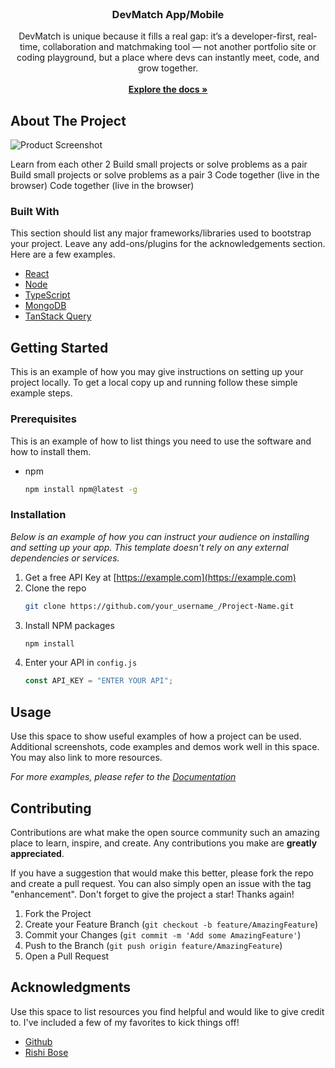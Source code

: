 
<br/>
<div align="center">

<h3 align="center">DevMatch App/Mobile</h3>
<p align="center">
DevMatch is unique because it fills a real gap: it’s a developer-first, real-time, collaboration and matchmaking tool — not another portfolio site or coding playground, but a place where devs can instantly meet, code, and grow together.
<br/>
<br/>
<a href="https://github.com/RishiBose961/Dev-Match-Web"><strong>Explore the docs »</strong></a>

  


</p>
</div>

## About The Project

![Product Screenshot](https://firebasestorage.googleapis.com/v0/b/rishibose1901-f5ff6.appspot.com/o/Untitled%20design.png?alt=media&token=4f80058d-f2ea-4b65-a6cf-a0eae788013d)

Learn from each other
2
Build small projects or solve problems as a pair
Build small projects or solve problems as a pair
3
Code together (live in the browser)
Code together (live in the browser)
### Built With

This section should list any major frameworks/libraries used to bootstrap your project. Leave any add-ons/plugins for the acknowledgements section. Here are a few examples.

- [React](https://reactjs.org)
- [Node](https://nodejs.org/en)
- [TypeScript](https://www.typescriptlang.org/)
- [MongoDB](https://www.mongodb.com/try/download/community?msockid=0a6c41a7a61064fc250857a2a71665d6)
- [TanStack Query](https://tanstack.com/query/latest/docs/framework/react/overview)
## Getting Started

This is an example of how you may give instructions on setting up your project locally.
To get a local copy up and running follow these simple example steps.
### Prerequisites

This is an example of how to list things you need to use the software and how to install them.

- npm
  ```sh
  npm install npm@latest -g
  ```
### Installation

_Below is an example of how you can instruct your audience on installing and setting up your app. This template doesn't rely on any external dependencies or services._

1. Get a free API Key at [https://example.com](https://example.com)
2. Clone the repo
   ```sh
   git clone https://github.com/your_username_/Project-Name.git
   ```
3. Install NPM packages
   ```sh
   npm install
   ```
4. Enter your API in `config.js`
   ```js
   const API_KEY = "ENTER YOUR API";
   ```
## Usage

Use this space to show useful examples of how a project can be used. Additional screenshots, code examples and demos work well in this space. You may also link to more resources.

_For more examples, please refer to the [Documentation](https://example.com)_
## Contributing

Contributions are what make the open source community such an amazing place to learn, inspire, and create. Any contributions you make are **greatly appreciated**.

If you have a suggestion that would make this better, please fork the repo and create a pull request. You can also simply open an issue with the tag "enhancement".
Don't forget to give the project a star! Thanks again!

1. Fork the Project
2. Create your Feature Branch (`git checkout -b feature/AmazingFeature`)
3. Commit your Changes (`git commit -m 'Add some AmazingFeature'`)
4. Push to the Branch (`git push origin feature/AmazingFeature`)
5. Open a Pull Request
## Acknowledgments

Use this space to list resources you find helpful and would like to give credit to. I've included a few of my favorites to kick things off!


- [Github](https://github.com/RishiBose961)
- [Rishi Bose](https://rishibose.fun/)
